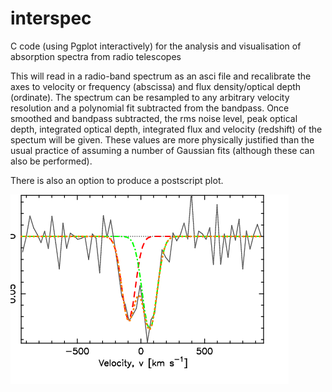 # interspec
C code (using Pgplot interactively) for the analysis and visualisation of absorption spectra from radio telescopes

This will read in a radio-band spectrum as an asci file and recalibrate the axes to velocity or frequency (abscissa) and flux density/optical depth (ordinate). The spectrum can be resampled to any arbitrary velocity resolution and a polynomial fit subtracted from the bandpass. Once smoothed and bandpass subtracted, the rms noise level, peak optical depth, integrated optical depth, integrated flux and velocity (redshift) of the spectum will be given. These values are more physically justified than the usual practice of assuming a number of Gaussian fits (although these can also be performed).

There is also an option to produce a postscript plot.

![](https://raw.githubusercontent.com/steviecurran/interspec/refs/heads/main/1555-140.dat-2_poly_2.png)
